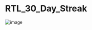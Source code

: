 # RTL_30_Day_Streak
![image](https://github.com/user-attachments/assets/f09a5fd5-a058-4d8f-b5dd-01207a41b336)
